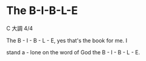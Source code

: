 # The B-I-B-L-E

C 大調 4/4 

The B - I - B - L - E, yes that's the book for me. I

stand a - lone on the word of God the B - I - B - L - E.